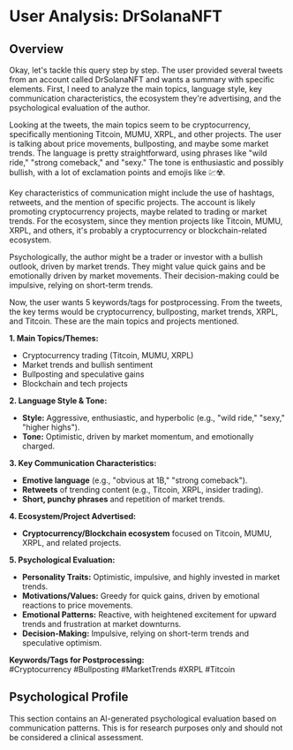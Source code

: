 # User Analysis: DrSolanaNFT

## Overview

<think>
Okay, let's tackle this query step by step. The user provided several tweets from an account called DrSolanaNFT and wants a summary with specific elements. First, I need to analyze the main topics, language style, key communication characteristics, the ecosystem they're advertising, and the psychological evaluation of the author.

Looking at the tweets, the main topics seem to be cryptocurrency, specifically mentioning Titcoin, MUMU, XRPL, and other projects. The user is talking about price movements, bullposting, and maybe some market trends. The language is pretty straightforward, using phrases like "wild ride," "strong comeback," and "sexy." The tone is enthusiastic and possibly bullish, with a lot of exclamation points and emojis like 💹☢️.

Key characteristics of communication might include the use of hashtags, retweets, and the mention of specific projects. The account is likely promoting cryptocurrency projects, maybe related to trading or market trends. For the ecosystem, since they mention projects like Titcoin, MUMU, XRPL, and others, it's probably a cryptocurrency or blockchain-related ecosystem.

Psychologically, the author might be a trader or investor with a bullish outlook, driven by market trends. They might value quick gains and be emotionally driven by market movements. Their decision-making could be impulsive, relying on short-term trends.

Now, the user wants 5 keywords/tags for postprocessing. From the tweets, the key terms would be cryptocurrency, bullposting, market trends, XRPL, and Titcoin. These are the main topics and projects mentioned.
</think>

**1. Main Topics/Themes:**  
- Cryptocurrency trading (Titcoin, MUMU, XRPL)  
- Market trends and bullish sentiment  
- Bullposting and speculative gains  
- Blockchain and tech projects  

**2. Language Style & Tone:**  
- **Style:** Aggressive, enthusiastic, and hyperbolic (e.g., "wild ride," "sexy," "higher highs").  
- **Tone:** Optimistic, driven by market momentum, and emotionally charged.  

**3. Key Communication Characteristics:**  
- **Emotive language** (e.g., "obvious at 1B," "strong comeback").  
- **Retweets** of trending content (e.g., Titcoin, XRPL, insider trading).  
- **Short, punchy phrases** and repetition of market trends.  

**4. Ecosystem/Project Advertised:**  
- **Cryptocurrency/Blockchain ecosystem** focused on Titcoin, MUMU, XRPL, and related projects.  

**5. Psychological Evaluation:**  
- **Personality Traits:** Optimistic, impulsive, and highly invested in market trends.  
- **Motivations/Values:** Greedy for quick gains, driven by emotional reactions to price movements.  
- **Emotional Patterns:** Reactive, with heightened excitement for upward trends and frustration at market downturns.  
- **Decision-Making:** Impulsive, relying on short-term trends and speculative optimism.  

**Keywords/Tags for Postprocessing:**  
#Cryptocurrency #Bullposting #MarketTrends #XRPL #Titcoin

## Psychological Profile

This section contains an AI-generated psychological evaluation based on communication patterns. This is for research purposes only and should not be considered a clinical assessment.